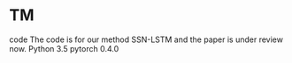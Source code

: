 # TM
code
The code is for our method SSN-LSTM and the paper is under review now. 
Python 3.5
pytorch 0.4.0
